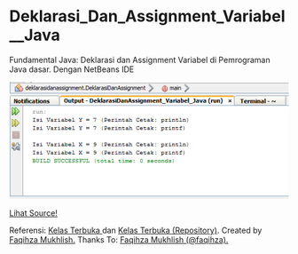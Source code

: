 # Deklarasi_Dan_Assignment_Variabel__Java
Fundamental Java: Deklarasi dan Assignment Variabel di Pemrograman Java dasar. Dengan NetBeans IDE <br>

<img src="https://github.com/RizkyKhapidsyah/Deklarasi_Dan_Assignment_Variabel__Java/blob/master/result/Capture.PNG"><br>

<a href="https://github.com/RizkyKhapidsyah/Deklarasi_Dan_Assignment_Variabel__Java/blob/master/src/deklarasidanassignment/DeklarasiDanAssignment.java">Lihat Source!</a> <br>

Referensi: <a href="https://www.youtube.com/user/faqihzamukhlish"> Kelas Terbuka </a> dan <a href="https://github.com/kelasterbuka"> Kelas Terbuka (Repository)</a>. Created by <a href="https://github.com/faqihza">Faqihza Mukhlish.</a> Thanks To: <a href="https://www.youtube.com/channel/UCRGHjysoCemh4y7tCJQs30w/about">Faqihza Mukhlish (@faqihza).</a>
